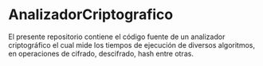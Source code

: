 # AnalizadorCriptografico
El presente repositorio contiene el código fuente de un analizador criptográfico el cual mide los tiempos de ejecución de diversos algoritmos, en operaciones de cifrado, descifrado, hash entre otras.
